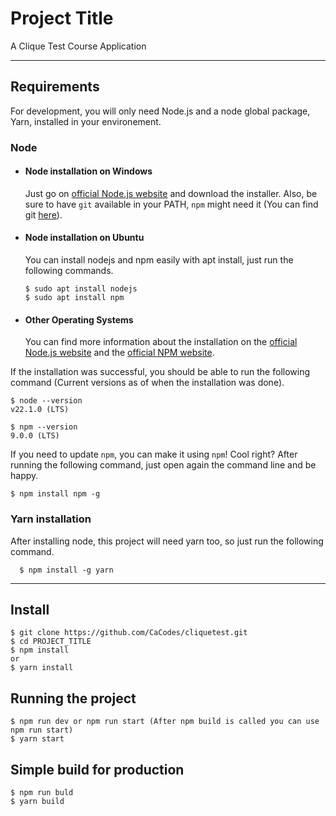 # Project Title

A Clique Test Course Application

---
## Requirements

For development, you will only need Node.js and a node global package, Yarn, installed in your environement.

### Node
- #### Node installation on Windows

  Just go on [official Node.js website](https://nodejs.org/) and download the installer.
Also, be sure to have `git` available in your PATH, `npm` might need it (You can find git [here](https://git-scm.com/)).

- #### Node installation on Ubuntu

  You can install nodejs and npm easily with apt install, just run the following commands.

      $ sudo apt install nodejs
      $ sudo apt install npm

- #### Other Operating Systems
  You can find more information about the installation on the [official Node.js website](https://nodejs.org/) and the [official NPM website](https://npmjs.org/).

If the installation was successful, you should be able to run the following command (Current versions as of when the installation was done).

    $ node --version
    v22.1.0 (LTS)

    $ npm --version
    9.0.0 (LTS)

If you need to update `npm`, you can make it using `npm`! Cool right? After running the following command, just open again the command line and be happy.

    $ npm install npm -g

###
### Yarn installation
  After installing node, this project will need yarn too, so just run the following command.

      $ npm install -g yarn

---

## Install

    $ git clone https://github.com/CaCodes/cliquetest.git
    $ cd PROJECT_TITLE
    $ npm install
    or
    $ yarn install


## Running the project

    $ npm run dev or npm run start (After npm build is called you can use npm run start)
    $ yarn start

## Simple build for production

    $ npm run buld
    $ yarn build